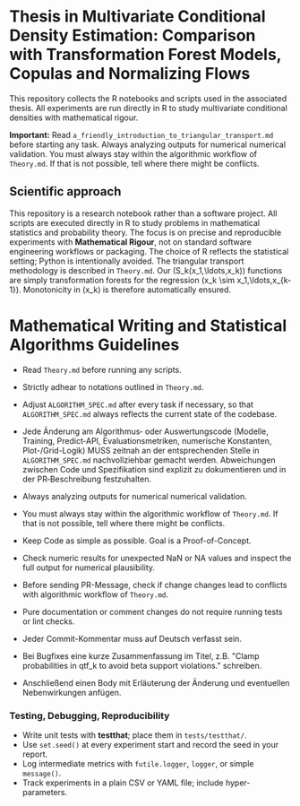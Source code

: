 # Thesis in Multivariate Conditional Density Estimation: Comparison with Transformation Forest Models, Copulas and Normalizing Flows

This repository collects the R notebooks and scripts used in the associated thesis.  All experiments are run directly in R to study multivariate conditional densities with mathematical rigour.

**Important:** Read `a_friendly_introduction_to_triangular_transport.md` before starting any task. Always analyzing outputs for numerical numerical validation. You must always stay within the algorithmic workflow of `Theory.md`. If that is not possible, tell where there might be conflicts.

## Scientific approach
This repository is a research notebook rather than a software project. All scripts are executed directly in R to study problems in mathematical statistics and probability theory. The focus is on precise and reproducible experiments with **Mathematical Rigour**, not on standard software engineering workflows or packaging. The choice of R reflects the statistical setting; Python is intentionally avoided. The triangular transport methodology is described in `Theory.md`. Our \(S_k(x_1,\ldots,x_k)\) functions are simply transformation forests for the regression \(x_k \sim x_1,\ldots,x_{k-1}\). Monotonicity in \(x_k\) is therefore automatically ensured.

# Mathematical Writing and Statistical Algorithms Guidelines

- Read `Theory.md` before running any scripts.
- Strictly adhear to notations outlined in `Theory.md`.
- Adjust `ALGORITHM_SPEC.md` after every task if necessary, so that `ALGORITHM_SPEC.md` always reflects the current state of the codebase.
 - Jede Änderung am Algorithmus‑ oder Auswertungscode (Modelle, Training, Predict‑API, Evaluationsmetriken, numerische Konstanten, Plot-/Grid-Logik) MUSS zeitnah an der entsprechenden Stelle in `ALGORITHM_SPEC.md` nachvollziehbar gemacht werden. Abweichungen zwischen Code und Spezifikation sind explizit zu dokumentieren und in der PR‑Beschreibung festzuhalten.
  
- Always analyzing outputs for numerical numerical validation.
- You must always stay within the algorithmic workflow of `Theory.md`. If that is not possible, tell where there might be conflicts.
- Keep Code as simple as possible. Goal is a Proof-of-Concept.
- Check numeric results for unexpected NaN or NA values and inspect the full output for numerical plausibility.
- Before sending PR-Message, check if change changes lead to conflicts with algorithmic workflow of `Theory.md`.
- Pure documentation or comment changes do not require running tests or lint checks.
- Jeder Commit-Kommentar muss auf Deutsch verfasst sein.
- Bei Bugfixes eine kurze Zusammenfassung im Titel, z.B. "Clamp probabilities in qtf_k to avoid beta support violations." schreiben.
- Anschließend einen Body mit Erläuterung der Änderung und eventuellen Nebenwirkungen anfügen.
  
### Testing, Debugging, Reproducibility

* Write unit tests with **testthat**; place them in `tests/testthat/`.
* Use `set.seed()` at every experiment start and record the seed in your report.
* Log intermediate metrics with `futile.logger`, `logger`, or simple `message()`.
* Track experiments in a plain CSV or YAML file; include hyper-parameters.

